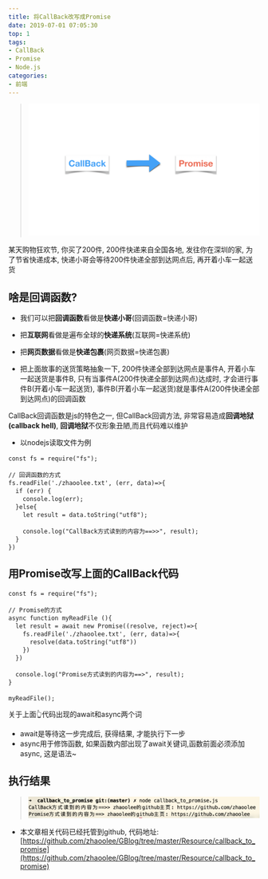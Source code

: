 ```yaml
---
title: 将CallBack改写成Promise
date: 2019-07-01 07:05:30
top: 1
tags: 
- CallBack
- Promise
- Node.js
categories:
- 前端
---
```


> ![](https://raw.githubusercontent.com/zhaoolee/GraphBed/master/zhaoolee_images000002/dfa48c0ba968ca4d8c2f948f238692f3.png)


某天购物狂欢节, 你买了200件, 200件快递来自全国各地, 发往你在深圳的家, 为了节省快递成本, 快递小哥会等待200件快递全部到达网点后, 再开着小车一起送货

<!-- more -->

## 啥是回调函数?

- 我们可以把**回调函数**看做是**快递小哥**(回调函数=快递小哥)
- 把**互联网**看做是遍布全球的**快递系统**(互联网=快递系统)
- 把**网页数据**看做是**快递包裹**(网页数据=快递包裹)

- 把上面故事的送货策略抽象一下, 200件快递全部到达网点是事件A,  开着小车一起送货是事件B, 只有当事件A(200件快递全部到达网点)达成时, 才会进行事件B(开着小车一起送货), 事件B(开着小车一起送货)就是事件A(200件快递全部到达网点)的回调函数





CallBack回调函数是js的特色之一, 但CallBack回调方法, 非常容易造成**回调地狱(callback hell)**, **回调地狱**不仅形象丑陋,而且代码难以维护

- 以nodejs读取文件为例
```
const fs = require("fs");

// 回调函数的方式
fs.readFile('./zhaoolee.txt', (err, data)=>{
  if (err) {
    console.log(err);
  }else{
    let result = data.toString("utf8");
    
    console.log("CallBack方式读到的内容为==>>", result);
  }
})
```
## 用Promise改写上面的CallBack代码
```
const fs = require("fs");

// Promise的方式
async function myReadFile (){
  let result = await new Promise((resolve, reject)=>{
    fs.readFile('./zhaoolee.txt', (err, data)=>{
      resolve(data.toString("utf8"))
    })
  })

  console.log("Promise方式读到的内容为==>", result);
}

myReadFile();
```

关于上面👆代码出现的await和async两个词
- await是等待这一步完成后, 获得结果, 才能执行下一步
- async用于修饰函数, 如果函数内部出现了await关键词,函数前面必须添加async, 这是语法~

## 执行结果
> ![](https://raw.githubusercontent.com/zhaoolee/GraphBed/master/zhaoolee_images000002/cb9f9efdc99b789ec25492f9061d0dab.png)

- 本文章相关代码已经托管到github, 代码地址: [https://github.com/zhaoolee/GBlog/tree/master/Resource/callback_to_promise](https://github.com/zhaoolee/GBlog/tree/master/Resource/callback_to_promise)
